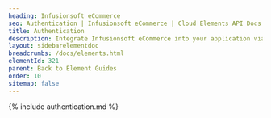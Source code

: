```yaml
---
heading: Infusionsoft eCommerce
seo: Authentication | Infusionsoft eCommerce | Cloud Elements API Docs
title: Authentication
description: Integrate Infusionsoft eCommerce into your application via the Cloud Elements APIs.
layout: sidebarelementdoc
breadcrumbs: /docs/elements.html
elementId: 321
parent: Back to Element Guides
order: 10
sitemap: false
---
```


{% include authentication.md %}
